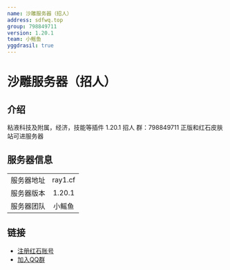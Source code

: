 ```yaml
---
name: 沙雕服务器（招人）
address: sdfwq.top
group: 798849711
version: 1.20.1
team: 小鳐鱼
yggdrasil: true
---
```

# 沙雕服务器（招人）

## 介绍

粘液科技及附属，经济，技能等插件 1.20.1 招人
群：798849711
正版和红石皮肤站可进服务器

## 服务器信息

|||
| :---: | :---: |
| 服务器地址 | ray1.cf |
| 服务器版本 | 1.20.1 |
| 服务器团队 | 小鳐鱼 |

## 链接

- [注册红石账号](https://mcskin.cn/register)
- [加入QQ群](http://qm.qq.com/cgi-bin/qm/qr?_wv=1027&k=TisCfoFyzQCzaL7lflrZEtw4qY2w0IfU&authKey=bJ7b7b54UASuJi5JcXpjzECdi8CUMOF6xC9yEaPjCKPzJKigrdXSyUSs2yEPT%2FM7&noverify=0&group_code=798849711)

